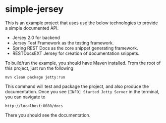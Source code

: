simple-jersey
=============

This is an example project that uses use the below technologies to provide
a simple documented API.

* Jersey 2.0 for backend
* Jersey Test Framework as the testing framework.
* Spring REST Docs as the core snippet generating framework.
* RESTDocsEXT Jersey for creation of documentation snippets.

To build/run the example, you should have Maven installed. From the root
of this project, just run the following

```
mvn clean package jetty:run
```

This command will test and package the project, and also produce the documentation.
Once you see `[INFO] Started Jetty Server` in the terminal, you can navigate to 

```
http://localhost:8080/docs
```

There you should see the documentation.
